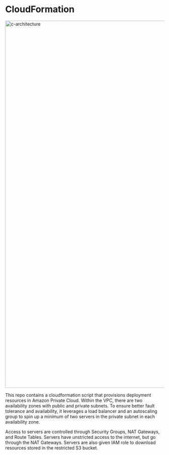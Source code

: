 # CloudFormation

<img width="1161" alt="c-architecture" src="https://user-images.githubusercontent.com/19339748/68586770-015aaf00-044b-11ea-8b8f-ea1058bc6386.png">

This repo contains a cloudformation script that provisions deployment resources in Amazon Private Cloud. Within the VPC, there are two availability zones with public and private subnets. To ensure better fault tolerance and availability, it leverages a load balancer and an autoscaling group to spin up a minimum of two servers in the private subnet in each availability zone.

Access to servers are controlled through Security Groups, NAT Gateways, and Route Tables. Servers have unstricted access to the internet, but go through the NAT Gateways. Servers are also given IAM role to download resources stored in the restricted S3 bucket.
